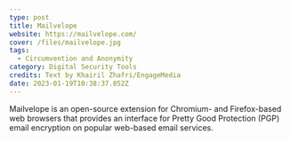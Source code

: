 ```yaml
---
type: post
title: Mailvelope
website: https://mailvelope.com/
cover: /files/mailvelope.jpg
tags:
  - Circumvention and Anonymity
category: Digital Security Tools
credits: Text by Khairil Zhafri/EngageMedia
date: 2023-01-19T10:38:37.852Z
---
```

Mailvelope is an open-source extension for Chromium- and Firefox-based web browsers that provides an interface for Pretty Good Protection (PGP) email encryption on popular web-based email services.